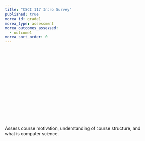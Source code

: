 ```yaml
---
title: "CSCI 117 Intro Survey"
published: true
morea_id: grade1
morea_type: assessment
morea_outcomes_assessed:
  - outcome1
morea_sort_order: 0
---
```


<link rel="stylesheet" href="http://cdn.oesmith.co.uk/morris-0.4.3.min.css">
<script src="//cdnjs.cloudflare.com/ajax/libs/raphael/2.1.0/raphael-min.js"></script>
<script src="http://cdn.oesmith.co.uk/morris-0.4.3.min.js"></script>

<div class="well" style="width: 450px">
  <div id="assessment" style="width: 400px; height: 250px"></div>
  Assess course motivation, understanding of course structure, and what is computer science.
</div>

<script>
Morris.Bar({
  element: 'assessment',
  hideHover: false,
  data: [
        { y: 'Satisfactory (%)', num: 27 },
        { y: 'Unsatisfactory (%)', num: 3 },
        ],
  xkey: 'y',
  ykeys: ['num'],
  resize: true,
  labels: ['Students']
});
</script>
<!--   resize: true, --
